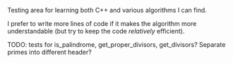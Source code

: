 Testing area for learning both C++ and various algorithms I can find.

I prefer to write more lines of code if it makes the algorithm more understandable (but try to keep the code *relatively* efficient).

TODO: tests for is_palindrome, get_proper_divisors, get_divisors? Separate primes into different header?
